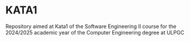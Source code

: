 # KATA1
Repository aimed at Kata1 of the Software Engineering II course for the 2024/2025 academic year of the Computer Engineering degree at ULPGC
